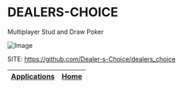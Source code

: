# DEALERS-CHOICE

 Multiplayer Stud and Draw Poker
 
 ![Image](https://github.com/user-attachments/assets/86fe4f45-6a93-4cfd-86b6-c6bc457261f0)

 SITE: https://github.com/Dealer-s-Choice/dealers_choice

 | [Applications](https://portable-linux-apps.github.io/apps.html) | [Home](https://portable-linux-apps.github.io)
 | --- | --- |
